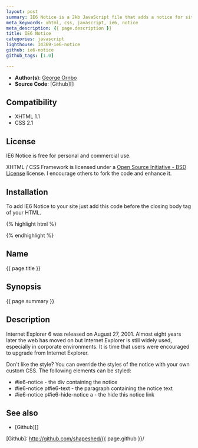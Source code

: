 ```yaml
---
layout: post
summary: IE6 Notice is a 2kb JavaScript file that adds a notice for site visitors using Internet Explorer 6
meta_keywords: xhtml, css, javascript, ie6, notice
meta_description: {{ page.description }}
title: IE6 Notice
categories: javascript
lighthouse: 34369-ie6-notice
github: ie6-notice
github_tags: [1.0]

---
```


* **Author(s)**: [George Ornbo][]
* **Source Code**: [Github][]

## Compatibility

* XHTML 1.1
* CSS 2.1

## License

IE6 Notice is free for personal and commercial use. 

XHTML / CSS Framework is licensed under a [Open Source Initiative - BSD License][] license. I encourage others to fork the code and enhance it. 

## Installation

To add IE6 Notice to your site just add this code before the closing body tag of your HTML.

{% highlight html %}
<!--[if IE 6]>
<script type="text/javascript" src="http://shapeshed.github.com/ie6-notice/ie6notice-1.0.0.min.js"></script>
<![endif]-->
{% endhighlight %}

## Name

{{ page.title }}

## Synopsis

{{ page.summary }}

## Description

Internet Explorer 6 was released on August 27, 2001. Almost eight years later the web has moved on but Internet Explorer is still widely used, especially in corporate environments. It is time that users were encouraged to upgrade from Internet Explorer.

Don't like the style? You can override the styles of the notice with your own custom CSS. The following elements can be styled:

* \#ie6-notice - the div containing the notice
* \#ie6-notice p#ie6-text - the paragraph containing the notice text
* \#ie6-notice p#ie6-hide-notice a - the hide this notice link


## See also ##

* [Github][]
	
[George Ornbo]: http://shapeshed.com/
[Open Source Initiative - BSD License]: http://opensource.org/licenses/bsd-license.php
[Github]: http://github.com/shapeshed/{{ page.github }}/